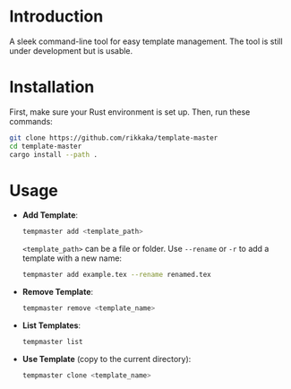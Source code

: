 # Introduction
A sleek command-line tool for easy template management. The tool is still under development but is usable.

# Installation
First, make sure your Rust environment is set up. Then, run these commands:
```bash
git clone https://github.com/rikkaka/template-master
cd template-master
cargo install --path .
```

# Usage
- **Add Template**: 
  ```bash
  tempmaster add <template_path>
  ```
  `<template_path>` can be a file or folder. Use `--rename` or `-r` to add a template with a new name:
  ```bash
  tempmaster add example.tex --rename renamed.tex
  ```

- **Remove Template**: 
  ```bash
  tempmaster remove <template_name>
  ```

- **List Templates**: 
  ```bash
  tempmaster list
  ```

- **Use Template** (copy to the current directory): 
  ```bash
  tempmaster clone <template_name>
  ```